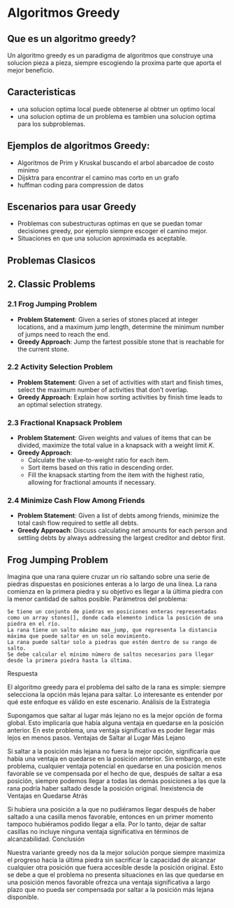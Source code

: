 # Algoritmos Greedy

## Que es un algoritmo greedy?
Un algoritmo greedy es un paradigma de algoritmos que construye una solucion pieza a pieza, siempre escogiendo la  proxima parte que aporta el mejor beneficio.

## Caracteristicas
* una solucion optima local puede obtenerse al obtner un optimo local 
* una solucion optima de un problema es tambien una solucion optima para los subproblemas.

## Ejemplos de algoritmos Greedy:
* Algoritmos de Prim y Kruskal buscando el arbol abarcadoe de costo minimo 
* Dijsktra para encontrar el camino mas corto en un grafo
* huffman coding para compression de datos 
  

## Escenarios para usar Greedy
* Problemas con subestructuras optimas en que se puedan tomar decisiones greedy, por ejemplo siempre escoger el camino mejor.
* Situaciones en que una solucion aproximada es aceptable.
  
## Problemas Clasicos

## 2. Classic Problems

### 2.1 Frog Jumping Problem

- **Problem Statement**: Given a series of stones placed at integer locations, and a maximum jump length, determine the minimum number of jumps need to reach the end.
- **Greedy Approach**: Jump the fartest possible stone that is reachable for the current stone.

### 2.2 Activity Selection Problem

- **Problem Statement**: Given a set of activities with start and finish times, select the maximum number of activities that don’t overlap.
- **Greedy Approach**: Explain how sorting activities by finish time leads to an optimal selection strategy.

### 2.3 Fractional Knapsack Problem

- **Problem Statement**: Given weights and values of items that can be divided, maximize the total value in a knapsack with a weight limit $K$.
- **Greedy Approach**:
  - Calculate the value-to-weight ratio for each item.
  - Sort items based on this ratio in descending order.
  - Fill the knapsack starting from the item with the highest ratio, allowing for fractional amounts if necessary.

### 2.4 Minimize Cash Flow Among Friends

- **Problem Statement**: Given a list of debts among friends, minimize the total cash flow required to settle all debts.
- **Greedy Approach**: Discuss calculating net amounts for each person and settling debts by always addressing the largest creditor and debtor first.

## Frog Jumping Problem
Imagina que una rana quiere cruzar un río saltando sobre una serie de piedras dispuestas en posiciones enteras a lo largo de una línea. La rana comienza en la primera piedra y su objetivo es llegar a la última piedra con la menor cantidad de saltos posible.
Parámetros del problema:

    Se tiene un conjunto de piedras en posiciones enteras representadas como un array stones[], donde cada elemento indica la posición de una piedra en el río.
    La rana tiene un salto máximo max_jump, que representa la distancia máxima que puede saltar en un solo movimiento.
    La rana puede saltar solo a piedras que estén dentro de su rango de salto.
    Se debe calcular el mínimo número de saltos necesarios para llegar desde la primera piedra hasta la última.

Respuesta

El algoritmo greedy para el problema del salto de la rana es simple: siempre selecciona la opción más lejana para saltar. Lo interesante es entender por qué este enfoque es válido en este escenario.
Análisis de la Estrategia

Supongamos que saltar al lugar más lejano no es la mejor opción de forma global. Esto implicaría que había alguna ventaja en quedarse en la posición anterior. En este problema, una ventaja significativa es poder llegar más lejos en menos pasos.
Ventajas de Saltar al Lugar Más Lejano

Si saltar a la posición más lejana no fuera la mejor opción, significaría que había una ventaja en quedarse en la posición anterior. Sin embargo, en este problema, cualquier ventaja potencial en quedarse en una posición menos favorable se ve compensada por el hecho de que, después de saltar a esa posición, siempre podemos llegar a todas las demás posiciones a las que la rana podría haber saltado desde la posición original.
Inexistencia de Ventajas en Quedarse Atrás

Si hubiera una posición a la que no pudiéramos llegar después de haber saltado a una casilla menos favorable, entonces en un primer momento tampoco hubiéramos podido llegar a ella. Por lo tanto, dejar de saltar casillas no incluye ninguna ventaja significativa en términos de alcanzabilidad.
Conclusión

Nuestra variante greedy nos da la mejor solución porque siempre maximiza el progreso hacia la última piedra sin sacrificar la capacidad de alcanzar cualquier otra posición que fuera accesible desde la posición original. Esto se debe a que el problema no presenta situaciones en las que quedarse en una posición menos favorable ofrezca una ventaja significativa a largo plazo que no pueda ser compensada por saltar a la posición más lejana disponible.